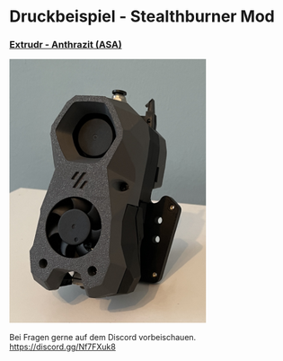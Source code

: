 # Druckbeispiel - Stealthburner Mod

### <u>Extrudr - Anthrazit (ASA)</u> 
 
<p align="left">
  <img src="./Extrudr-Antrazit/Extrudr-Anthrazit-seitlich-rechts.jpg" width="350" title="Extrudr - Anthrazit">
</p>

Bei Fragen gerne auf dem Discord vorbeischauen.  
https://discord.gg/Nf7FXuk8
